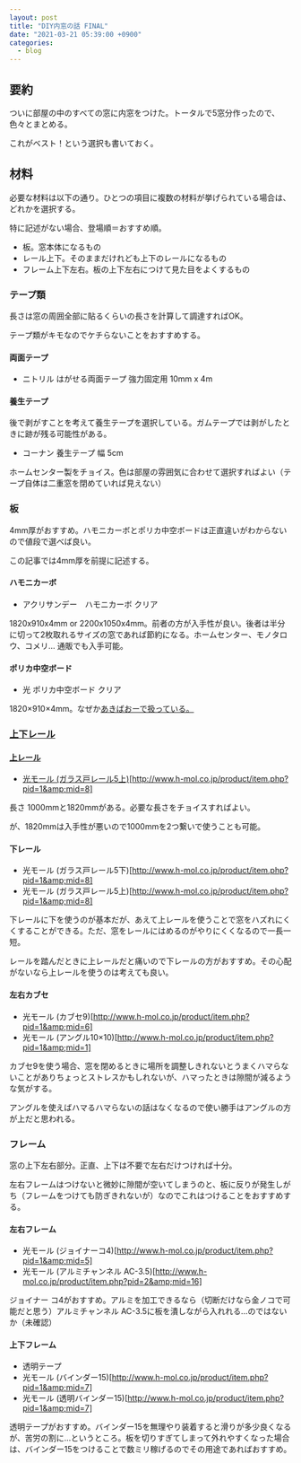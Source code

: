 ```yaml
---
layout: post
title: "DIY内窓の話 FINAL"
date: "2021-03-21 05:39:00 +0900"
categories: 
  - blog
---
```

## 要約

ついに部屋の中のすべての窓に内窓をつけた。トータルで5窓分作ったので、色々とまとめる。  

これがベスト！という選択も書いておく。  

## 材料

必要な材料は以下の通り。ひとつの項目に複数の材料が挙げられている場合は、どれかを選択する。  

特に記述がない場合、登場順＝おすすめ順。  


* 板。窓本体になるもの
* レール上下。そのままだけれども上下のレールになるもの
* フレーム上下左右。板の上下左右につけて見た目をよくするもの

### テープ類

長さは窓の周囲全部に貼るくらいの長さを計算して調達すればOK。  

テープ類がキモなのでケチらないことをおすすめする。  

#### 両面テープ

* ニトリル はがせる両面テープ 強力固定用 10mm x 4m

#### 養生テープ

後で剥がすことを考えて養生テープを選択している。ガムテープでは剥がしたときに跡が残る可能性がある。  


* コーナン 養生テープ 幅 5cm


ホームセンター製をチョイス。色は部屋の雰囲気に合わせて選択すればよい（テープ自体は二重窓を閉めていれば見えない）  

### 板

4mm厚がおすすめ。ハモニカーボとポリカ中空ボードは正直違いがわからないので値段で選べば良い。  

この記事では4mm厚を前提に記述する。  

#### ハモニカーボ

* アクリサンデー　ハモニカーボ クリア


1820x910x4mm or 2200x1050x4mm。前者の方が入手性が良い。後者は半分に切って2枚取れるサイズの窓であれば節約になる。ホームセンター、モノタロウ、コメリ… 通販でも入手可能。  

#### ポリカ中空ボード

* 光 ポリカ中空ボード クリア


1820×910×4mm。なぜか<a href="http://www.akibaoo.co.jp/c/item/4535395008004/">あきばおーで扱っている。  

### 上下レール
#### 上レール

* 光モール (ガラス戸レール5上)[<a href="http://www.h-mol.co.jp/product/item.php?pid=1&amp;mid=8">http://www.h-mol.co.jp/product/item.php?pid=1&amp;mid=8]


長さ 1000mmと1820mmがある。必要な長さをチョイスすればよい。  

が、1820mmは入手性が悪いので1000mmを2つ繋いで使うことも可能。  

#### 下レール

* 光モール (ガラス戸レール5下)[<a href="http://www.h-mol.co.jp/product/item.php?pid=1&amp;mid=8">http://www.h-mol.co.jp/product/item.php?pid=1&amp;mid=8]
* 光モール (ガラス戸レール5上)[<a href="http://www.h-mol.co.jp/product/item.php?pid=1&amp;mid=8">http://www.h-mol.co.jp/product/item.php?pid=1&amp;mid=8]


下レールに下を使うのが基本だが、あえて上レールを使うことで窓をハズれにくくすることができる。ただ、窓をレールにはめるのがやりにくくなるので一長一短。  


レールを踏んだときに上レールだと痛いので下レールの方がおすすめ。その心配がないなら上レールを使うのは考えても良い。  

#### 左右カブセ

* 光モール (カブセ9)[<a href="http://www.h-mol.co.jp/product/item.php?pid=1&amp;mid=6">http://www.h-mol.co.jp/product/item.php?pid=1&amp;mid=6]
* 光モール (アングル10×10)[<a href="http://www.h-mol.co.jp/product/item.php?pid=1&amp;mid=1">http://www.h-mol.co.jp/product/item.php?pid=1&amp;mid=1]


カブセ9を使う場合、窓を閉めるときに場所を調整しきれないとうまくハマらないことがありちょっとストレスかもしれないが、ハマったときは隙間が減るような気がする。  

アングルを使えばハマるハマらないの話はなくなるので使い勝手はアングルの方が上だと思われる。  

### フレーム

窓の上下左右部分。正直、上下は不要で左右だけつければ十分。  

左右フレームはつけないと微妙に隙間が空いてしまうのと、板に反りが発生しがち（フレームをつけても防ぎきれないが）なのでこれはつけることをおすすめする。  

#### 左右フレーム

* 光モール (ジョイナーコ4)[<a href="http://www.h-mol.co.jp/product/item.php?pid=1&amp;mid=5">http://www.h-mol.co.jp/product/item.php?pid=1&amp;mid=5]
* 光モール (アルミチャンネル AC-3.5)[<a href="http://www.h-mol.co.jp/product/item.php?pid=2&amp;mid=16">http://www.h-mol.co.jp/product/item.php?pid=2&amp;mid=16]


ジョイナー コ4がおすすめ。アルミを加工できるなら（切断だけなら金ノコで可能だと思う）アルミチャンネル AC-3.5に板を潰しながら入れれる…のではないか（未確認）  

#### 上下フレーム

* 透明テープ
* 光モール (バインダー15)[<a href="http://www.h-mol.co.jp/product/item.php?pid=1&amp;mid=7">http://www.h-mol.co.jp/product/item.php?pid=1&amp;mid=7]
* 光モール (透明バインダー15)[<a href="http://www.h-mol.co.jp/product/item.php?pid=1&amp;mid=7">http://www.h-mol.co.jp/product/item.php?pid=1&amp;mid=7]


透明テープがおすすめ。バインダー15を無理やり装着すると滑りが多少良くなるが、苦労の割に…というところ。板を切りすぎてしまって外れやすくなった場合は、バインダー15をつけることで数ミリ稼げるのでその用途であればおすすめ。  

